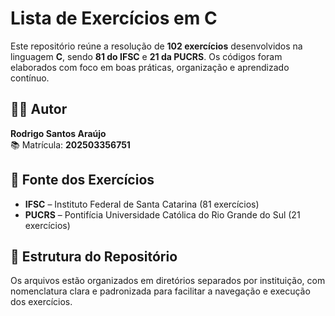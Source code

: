 # Lista de Exercícios em C

Este repositório reúne a resolução de **102 exercícios** desenvolvidos na linguagem **C**, sendo **81 do IFSC** e **21 da PUCRS**. Os códigos foram elaborados com foco em boas práticas, organização e aprendizado contínuo.

## 👨‍💻 Autor

**Rodrigo Santos Araújo**  
📚 Matrícula: **202503356751**

## 🏫 Fonte dos Exercícios

- **IFSC** – Instituto Federal de Santa Catarina (81 exercícios)  
- **PUCRS** – Pontifícia Universidade Católica do Rio Grande do Sul (21 exercícios)

## 📁 Estrutura do Repositório

Os arquivos estão organizados em diretórios separados por instituição, com nomenclatura clara e padronizada para facilitar a navegação e execução dos exercícios.